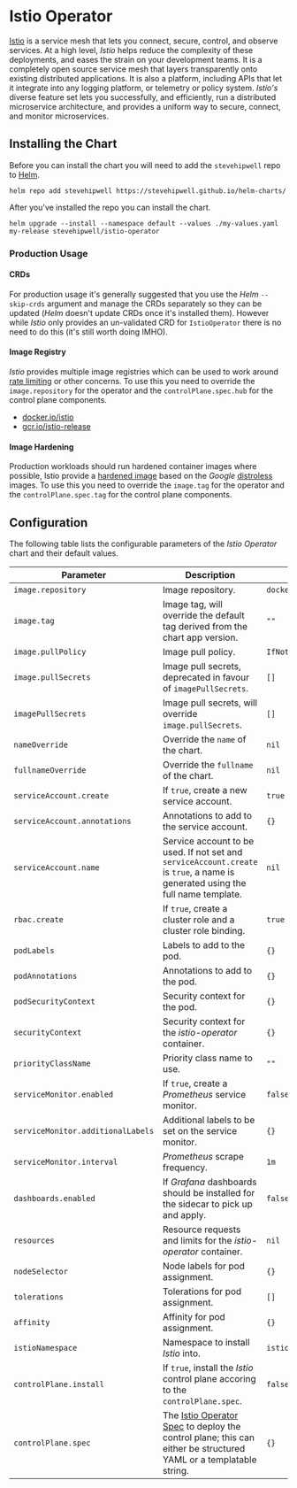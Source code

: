 # Istio Operator

[Istio](https://istio.io/) is a service mesh that lets you connect, secure, control, and observe services. At a high level, _Istio_ helps reduce the complexity of these deployments, and eases the strain on your development teams. It is a completely open source service mesh that layers transparently onto existing distributed applications. It is also a platform, including APIs that let it integrate into any logging platform, or telemetry or policy system. _Istio's_ diverse feature set lets you successfully, and efficiently, run a distributed microservice architecture, and provides a uniform way to secure, connect, and monitor microservices.

## Installing the Chart

Before you can install the chart you will need to add the `stevehipwell` repo to [Helm](https://helm.sh/).

```shell
helm repo add stevehipwell https://stevehipwell.github.io/helm-charts/
```

After you've installed the repo you can install the chart.

```shell
helm upgrade --install --namespace default --values ./my-values.yaml my-release stevehipwell/istio-operator
```

### Production Usage

#### CRDs

For production usage it's generally suggested that you use the _Helm_ `--skip-crds` argument and manage the CRDs separately so they can be updated (_Helm_ doesn't update CRDs once it's installed them). However while _Istio_ only provides an un-validated CRD for `IstioOperator` there is no need to do this (it's still worth doing IMHO).

#### Image Registry

_Istio_ provides multiple image registries which can be used to work around [rate limiting](https://istio.io/latest/blog/2020/docker-rate-limit/) or other concerns. To use this you need to override the `image.repository` for the operator and the `controlPlane.spec.hub` for the control plane components.

- [docker.io/istio](https://hub.docker.com/u/istio)
- [gcr.io/istio-release](https://console.cloud.google.com/gcr/images/istio-release/GLOBAL)

#### Image Hardening

Production workloads should run hardened container images where possible, Istio provide a [hardened image](https://istio.io/latest/docs/ops/configuration/security/harden-docker-images/) based on the _Google_ [distroless](https://github.com/GoogleContainerTools/distroless/) images. To use this you need to override the `image.tag` for the operator and the `controlPlane.spec.tag` for the control plane components.

## Configuration

The following table lists the configurable parameters of the _Istio Operator_ chart and their default values.

| Parameter                         | Description                                                                                                                                                                                                  | Default                    |
| --------------------------------- | ------------------------------------------------------------------------------------------------------------------------------------------------------------------------------------------------------------ | -------------------------- |
| `image.repository`                | Image repository.                                                                                                                                                                                            | `docker.io/istio/operator` |
| `image.tag`                       | Image tag, will override the default tag derived from the chart app version.                                                                                                                                 | `""`                       |
| `image.pullPolicy`                | Image pull policy.                                                                                                                                                                                           | `IfNotPresent`             |
| `image.pullSecrets`               | Image pull secrets, deprecated in favour of `imagePullSecrets`.                                                                                                                                              | `[]`                       |
| `imagePullSecrets`                | Image pull secrets, will override `image.pullSecrets`.                                                                                                                                                       | `[]`                       |
| `nameOverride`                    | Override the `name` of the chart.                                                                                                                                                                            | `nil`                      |
| `fullnameOverride`                | Override the `fullname` of the chart.                                                                                                                                                                        | `nil`                      |
| `serviceAccount.create`           | If `true`, create a new service account.                                                                                                                                                                     | `true`                     |
| `serviceAccount.annotations`      | Annotations to add to the service account.                                                                                                                                                                   | `{}`                       |
| `serviceAccount.name`             | Service account to be used. If not set and `serviceAccount.create` is `true`, a name is generated using the full name template.                                                                              | `nil`                      |
| `rbac.create`                     | If `true`, create a cluster role and a cluster role binding.                                                                                                                                                 | `true`                     |
| `podLabels`                       | Labels to add to the pod.                                                                                                                                                                                    | `{}`                       |
| `podAnnotations`                  | Annotations to add to the pod.                                                                                                                                                                               | `{}`                       |
| `podSecurityContext`              | Security context for the pod.                                                                                                                                                                                | `{}`                       |
| `securityContext`                 | Security context for the _istio-operator_ container.                                                                                                                                                         | `{}`                       |
| `priorityClassName`               | Priority class name to use.                                                                                                                                                                                  | `""`                       |
| `serviceMonitor.enabled`          | If `true`, create a _Prometheus_ service monitor.                                                                                                                                                            | `false`                    |
| `serviceMonitor.additionalLabels` | Additional labels to be set on the service monitor.                                                                                                                                                          | `{}`                       |
| `serviceMonitor.interval`         | _Prometheus_ scrape frequency.                                                                                                                                                                               | `1m`                       |
| `dashboards.enabled`              | If _Grafana_ dashboards should be installed for the sidecar to pick up and apply.                                                                                                                            | `false`                    |
| `resources`                       | Resource requests and limits for the _istio-operator_ container.                                                                                                                                             | `nil`                      |
| `nodeSelector`                    | Node labels for pod assignment.                                                                                                                                                                              | `{}`                       |
| `tolerations`                     | Tolerations for pod assignment.                                                                                                                                                                              | `[]`                       |
| `affinity`                        | Affinity for pod assignment.                                                                                                                                                                                 | `{}`                       |
| `istioNamespace`                  | Namespace to install _Istio_ into.                                                                                                                                                                           | `istio-system`             |
| `controlPlane.install`            | If `true`, install the _Istio_ control plane accoring to the `controlPlane.spec`.                                                                                                                            | `false`                    |
| `controlPlane.spec`               | The [Istio Operator Spec](https://istio.io/latest/docs/reference/config/istio.operator.v1alpha1/#IstioOperatorSpec) to deploy the control plane; this can either be structured YAML or a templatable string. | `{}`                       |
